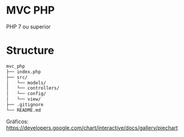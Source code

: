 # MVC PHP
 PHP 7 ou superior
# Structure
```bash
mvc_php
├── index.php
├── src/
│   └── models/
│   └── controllers/
│   └── config/
│   └── view/
├── .gitignore
└── README.md
```

Gráficos: https://developers.google.com/chart/interactive/docs/gallery/piechart